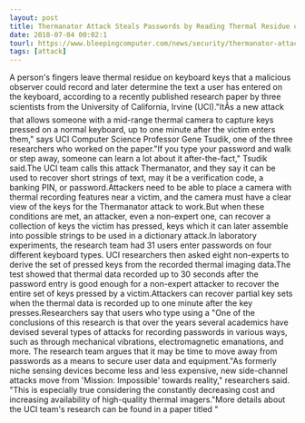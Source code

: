 ```yaml
---
layout: post
title: Thermanator Attack Steals Passwords by Reading Thermal Residue on Keyboards
date: 2018-07-04 00:02:1
tourl: https://www.bleepingcomputer.com/news/security/thermanator-attack-steals-passwords-by-reading-thermal-residue-on-keyboards/
tags: [attack]
---
```

A person's fingers leave thermal residue on keyboard keys that a malicious observer could record and later determine the text a user has entered on the keyboard, according to a recently published research paper by three scientists from the University of California, Irvine (UCI)."ItÂs a new attack that allows someone with a mid-range thermal camera to capture keys pressed on a normal keyboard, up to one minute after the victim enters them," says UCI Computer Science Professor Gene Tsudik, one of the three researchers who worked on the paper."If you type your password and walk or step away, someone can learn a lot about it after-the-fact," Tsudik said.The UCI team calls this attack Thermanator, and they say it can be used to recover short strings of text, may it be a verification code, a banking PIN, or password.Attackers need to be able to place a camera with thermal recording features near a victim, and the camera must have a clear view of the keys for the Thermanator attack to work.But when these conditions are met, an attacker, even a non-expert one, can recover a collection of keys the victim has pressed, keys which it can later assemble into possible strings to be used in a dictionary attack.In laboratory experiments, the research team had 31 users enter passwords on four different keyboard types. UCI researchers then asked eight non-experts to derive the set of pressed keys from the recorded thermal imaging data.The test showed that thermal data recorded up to 30 seconds after the password entry is good enough for a non-expert attacker to recover the entire set of keys pressed by a victim.Attackers can recover partial key sets when the thermal data is recorded up to one minute after the key presses.Researchers say that users who type using a "One of the conclusions of this research is that over the years several academics have devised several types of attacks for recording passwords in various ways, such as through mechanical vibrations, electromagnetic emanations, and more. The research team argues that it may be time to move away from passwords as a means to secure user data and equipment."As formerly niche sensing devices become less and less expensive, new side-channel attacks move from 'Mission: Impossible' towards reality," researchers said. "This is especially true considering the constantly decreasing cost and increasing availability of high-quality thermal imagers."More details about the UCI team's research can be found in a paper titled "